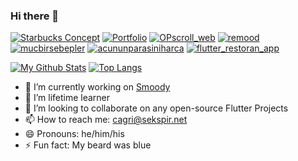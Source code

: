 ### Hi there 👋






[![Starbucks Concept](https://github-readme-stats.vercel.app/api/pin/?username=guccisekspir&theme=radical&repo=starbucks_concept)](https://github.com/guccisekspir/starbucks_concept)
[![Portfolio](https://github-readme-stats.vercel.app/api/pin/?username=guccisekspir&theme=radical&repo=my_portfolio_flutter)](https://github.com/guccisekspir/my_portfolio_flutter)
[![OPscroll_web](https://github-readme-stats.vercel.app/api/pin/?username=guccisekspir&theme=radical&repo=OPscroll_web)](https://github.com/guccisekspir/OPScroll_web)
[![remood](https://github-readme-stats.vercel.app/api/pin/?username=guccisekspir&theme=radical&repo=remood)](https://github.com/guccisekspir/remood)
[![mucbirsebepler](https://github-readme-stats.vercel.app/api/pin/?username=guccisekspir&theme=radical&repo=mucbirsebepler)](https://github.com/guccisekspir/mucbirsebepler)
[![acununparasiniharca](https://github-readme-stats.vercel.app/api/pin/?username=guccisekspir&theme=radical&repo=acununparasiniharca)](https://github.com/guccisekspir/acununparasiniharca)
[![flutter_restoran_app](https://github-readme-stats.vercel.app/api/pin/?username=guccisekspir&theme=radical&repo=flutter_restoran_app)](https://github.com/guccisekspir/flutter_restoran_app)

[![My Github Stats](https://github-readme-stats.vercel.app/api?username=guccisekspir&count_private=true&theme=radical&hide=prs,issues)](https://github.com/anuraghazra/github-readme-stats)
[![Top Langs](https://github-readme-stats.vercel.app/api/top-langs/?username=guccisekspir&theme=radical)](https://github.com/anuraghazra/github-readme-stats)



- 🔭 I’m currently working on [Smoody](https://www.instagram.com/smoody.app/)
- 🌱 I’m lifetime learner
- 👯 I’m looking to collaborate on any open-source Flutter Projects
- 📫 How to reach me: cagri@sekspir.net
- 😄 Pronouns: he/him/his
- ⚡ Fun fact: My beard was blue 
